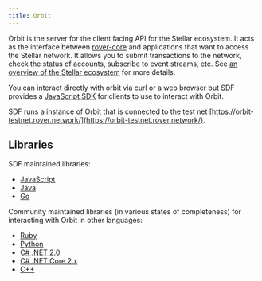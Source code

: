 ```yaml
---
title: Orbit
---
```


Orbit is the server for the client facing API for the Stellar ecosystem.  It acts as the interface between [rover-core](https://www.rover.network/developers/learn/rover-core) and applications that want to access the Stellar network. It allows you to submit transactions to the network, check the status of accounts, subscribe to event streams, etc. See [an overview of the Stellar ecosystem](https://www.rover.network/developers/guides/) for more details.

You can interact directly with orbit via curl or a web browser but SDF provides a [JavaScript SDK](https://www.rover.network/developers/js-rover-sdk/learn/) for clients to use to interact with Orbit.

SDF runs a instance of Orbit that is connected to the test net [https://orbit-testnet.rover.network/](https://orbit-testnet.rover.network/).

## Libraries

SDF maintained libraries:<br />
- [JavaScript](https://github.com/rover/js-rover-sdk)
- [Java](https://github.com/rover/java-rover-sdk)
- [Go](https://github.com/laxmicoinofficial/go)

Community maintained libraries (in various states of completeness) for interacting with Orbit in other languages:<br>
- [Ruby](https://github.com/rover/ruby-rover-sdk)
- [Python](https://github.com/StellarCN/py-rover-base)
- [C# .NET 2.0](https://github.com/QuantozTechnology/csharp-rover-base)
- [C# .NET Core 2.x](https://github.com/elucidsoft/dotnetcore-rover-sdk)
- [C++](https://bitbucket.org/bnogal/stellarqore/wiki/Home)
